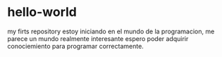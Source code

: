 # hello-world
my firts repository
estoy iniciando en el mundo de la programacion, me parece un mundo realmente interesante
espero poder adquirir conociemiento para programar correctamente.
